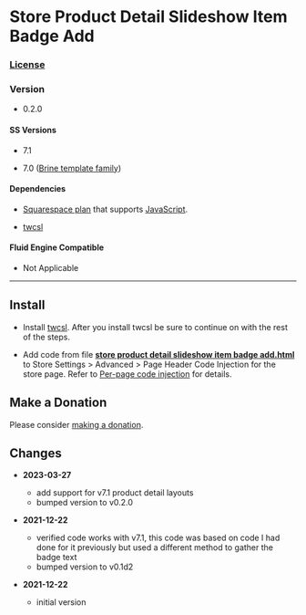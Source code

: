 # Store Product Detail Slideshow Item Badge Add

### [License][1]

### Version

  * 0.2.0

#### SS Versions

  * 7.1
  
  * 7.0 ([Brine template family][2])

#### Dependencies

  * [Squarespace plan][3] that supports [JavaScript][4].
  
  * [twcsl][5]

#### Fluid Engine Compatible

  * Not Applicable

---

## Install

* Install [twcsl][5]. After you install twcsl be sure to continue on with the
  rest of the steps.
  
* Add code from file **[store product detail slideshow item badge add.html][6]**
  to Store Settings > Advanced > Page Header Code Injection for the store page.
  Refer to [Per-page code injection][7] for details.

## Make a Donation

Please consider [making a donation][8].

## Changes

* **2023-03-27**

  * add support for v7.1 product detail layouts
  * bumped version to v0.2.0
  
* **2021-12-22**

  * verified code works with v7.1, this code was based on code I had done for it
    previously but used a different method to gather the badge text
  * bumped version to v0.1d2
  
* **2021-12-22**

  * initial version

[1]: https://github.com/tomsWebConsulting/twcsl/blob/main/LICENSE.txt#L1
[2]: https://support.squarespace.com/hc/en-us/articles/212512738-Brine-template-family
[3]: https://www.squarespace.com/pricing
[4]: https://en.wikipedia.org/wiki/JavaScript
[5]: https://github.com/tomsWebConsulting/twcsl#install-options
[6]: store%20product%20detail%20slideshow%20item%20badge%20add.html#L1
[7]: https://support.squarespace.com/hc/en-us/articles/205815908-Using-code-injection#toc-per-page-code-injection
[8]: https://github.com/tomsWebConsulting/twcsl#make-a-donation
